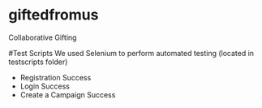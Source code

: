 #  giftedfromus
Collaborative Gifting 

#Test Scripts
We used Selenium to perform automated testing (located in testscripts folder)
- Registration Success
- Login Success
- Create a Campaign Success
